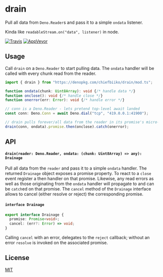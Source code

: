 # drain

Pull all data from `Deno.Reader`s and pass it to a simple `ondata` listener.

Kinda like `readableStream.on("data", listener)` in node.

[![Travis](http://img.shields.io/travis/chiefbiiko/drain.svg?style=flat)](http://travis-ci.org/chiefbiiko/drain) [![AppVeyor](https://ci.appveyor.com/api/projects/status/github/chiefbiiko/drain?branch=master&svg=true)](https://ci.appveyor.com/project/chiefbiiko/drain)

## Usage

Call `drain` on a `Deno.Reader` to start pulling data. 
The `ondata` handler will be called with every chunk read from the reader.

``` ts
import { drain } from "https://denopkg.com/chiefbiiko/drain/mod.ts";

function ondata(chunk: Uint8Array): void {/* handle data */}
function onclose(): void {/* handle close */}
function onerror(err: Error): void {/* handle error */}

// conn is a Deno.Reader - lets pretend top-level await landed
const conn: Deno.Conn = await Deno.dial("tcp", "419.0.0.1:41900");

// drain pulls forever/all data from the reader in its promise's micro-thread
drain(conn, ondata).promise.then(onclose).catch(onerror);
```

## API

#### `drain(reader: Deno.Reader, ondata: (chunk: Uint8Array) => any): Drainage`

Pull all data from the `reader` and pass it to a simple `ondata` handler. The returned `Drainage` object exposes a promise property. To react to a `close` event register a then handler on that promise. Likewise, any read errors as well as those originating from the `ondata` handler will propagate to and can be `catch`ed on that promise. The `cancel` method of the `Drainage` interface allows to cancel (either resolve or reject) the corresponding promise.

#### `interface Drainage`

``` ts
export interface Drainage {
  promise: Promise<void>;
  cancel: (err?: Error) => void;
}
```

Calling `cancel` with an error, delegates to the `reject` callback; without an error `resolve` is invoked on the associated promise. 

## License

[MIT](./LICENSE)